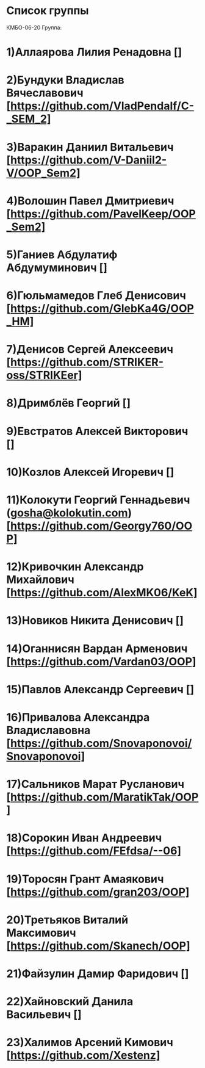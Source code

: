 # Список группы
КМБО-06-20
 Группа:
# 1)Аллаярова Лилия Ренадовна []
# 2)Бундуки Владислав Вячеславович [https://github.com/VladPendalf/C-_SEM_2]
# 3)Варакин Даниил Витальевич [https://github.com/V-Daniil2-V/OOP_Sem2]
# 4)Волошин Павел Дмитриевич [https://github.com/PavelKeep/OOP_Sem2]
# 5)Ганиев Абдулатиф Абдумуминович []
# 6)Гюльмамедов Глеб Денисович [https://github.com/GlebKa4G/OOP_HM]
# 7)Денисов Сергей Алексеевич [https://github.com/STRIKER-oss/STRIKEer]
# 8)Дримблёв Георгий []
# 9)Евстратов Алексей Викторович []
# 10)Козлов Алексей Игоревич []
# 11)Колокути Георгий Геннадьевич (gosha@kolokutin.com) [https://github.com/Georgy760/OOP]
# 12)Кривочкин Александр Михайлович [https://github.com/AlexMK06/KeK]
# 13)Новиков Никита Денисович []
# 14)Оганнисян Вардан Арменович [https://github.com/Vardan03/OOP]
# 15)Павлов Александр Сергеевич []
# 16)Привалова Александра Владиславовна [https://github.com/Snovaponovoi/Snovaponovoi]
# 17)Сальников Марат Русланович [https://github.com/MaratikTak/OOP]
# 18)Сорокин Иван Андреевич [https://github.com/FEfdsa/--06]
# 19)Торосян Грант Амаякович [https://github.com/gran203/OOP]
# 20)Третьяков Виталий Максимович [https://github.com/Skanech/OOP]
# 21)Файзулин Дамир Фаридович []
# 22)Хайновский Данила Васильевич []
# 23)Халимов Арсений Кимович [https://github.com/Xestenz]
